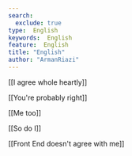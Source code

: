 ```yaml
---
search:
  exclude: true
type:  English
keywords:  English
feature:  English
title: "English"
author: "ArmanRiazi"
---
```


[[I agree whole heartly]]

 [[You're probably right]]
 
 [[Me too]]

 [[So do I]]

 [[Front End doesn't agree with me]]